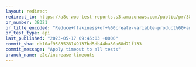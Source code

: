 ```yaml
---
layout: redirect
redirect_to: https://a8c-woo-test-reports.s3.amazonaws.com/public/pr/38321/api/index.html
pr_number: 38321
pr_title_encoded: "Reduce+flakiness+of+%60create-variable-product%60+and+%60create-coupon%60+specs"
pr_test_type: api
last_published: "2023-05-17 09:45:03 +0000"
commit_sha: db10af9583528149137bd5db44ba30a68d71f133
commit_message: "Apply timeout to all tests"
branch_name: e2e/increase-timeouts
---
```

